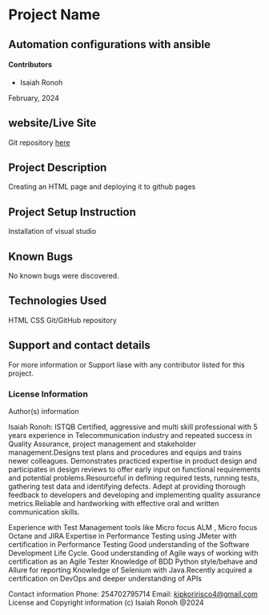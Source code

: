 # Project Name

## Automation configurations with ansible 

#### Contributors

- Isaiah Ronoh

February, 2024

## website/Live Site
Git repository [here](https://github.com/pkoriris/Week1-Independent-Project--Portfolio-Landing-Page.git)
## Project Description
Creating an HTML page and deploying it to github pages
## Project Setup Instruction
Installation of visual studio

## Known Bugs
No known bugs were discovered.

## Technologies Used
HTML
CSS
Git/GitHub repository


## Support and contact details
For more information or Support liase with any contributor listed for this project.
### License Information
Author(s) information 

Isaiah Ronoh: ISTQB Certified, aggressive and multi skill professional with 5 years experience in Telecommunication industry and repeated success in Quality Assurance, project management and stakeholder management.Designs test plans and procedures and equips and trains newer colleagues. Demonstrates practiced expertise in product design and participates in design reviews to offer early input on functional requirements and potential problems.Resourceful in defining required tests, running tests, gathering test data and identifying defects. Adept at providing thorough feedback to developers and developing and implementing quality assurance metrics.Reliable and hardworking with effective oral and written communication skills.

Experience with Test Management tools like Micro focus ALM , Micro focus Octane and JIRA Expertise in Performance Testing using JMeter with certification in Performance Testing Good understanding of the Software Development Life Cycle. Good understanding of Agile ways of working with certification as an Agile Tester Knowledge of BDD Python style/behave and Allure for reporting Knowledge of Selenium with Java.Recently acquired a certification on DevOps and deeper understanding of APIs

Contact information Phone: 254702795714 Email: kipkoririsco4@gmail.com 
License and Copyright information (c) Isaiah Ronoh @2024